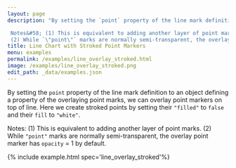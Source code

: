 ```yaml
---
layout: page
description: "By setting the `point` property of the line mark definition to an object defining a property of the overlaying point marks, we can overlay point markers on top of line. Here we create stroked points by setting their `\"filled\"` to `false` and their `fill` to `\"white\"`. 

 Notes&#58; (1) This is equivalent to adding another layer of point marks. 
 (2) While `\"point\"` marks are normally semi-transparent, the overlay point marker has `opacity` = 1 by default."
title: Line Chart with Stroked Point Markers
menu: examples
permalink: /examples/line_overlay_stroked.html
image: /examples/line_overlay_stroked.png
edit_path: _data/examples.json
---
```


By setting the `point` property of the line mark definition to an object defining a property of the overlaying point marks, we can overlay point markers on top of line. Here we create stroked points by setting their `"filled"` to `false` and their `fill` to `"white"`. 

 Notes&#58; (1) This is equivalent to adding another layer of point marks. 
 (2) While `"point"` marks are normally semi-transparent, the overlay point marker has `opacity` = 1 by default.

{% include example.html spec='line_overlay_stroked'%}
